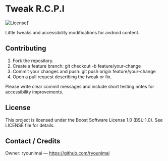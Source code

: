 # Tweak R.C.P.I

![License](https://img.shields.io/badge/license-BSL%201.0-blue.svg)]'

Little tweaks and accessibility modifications for android content.


## Contributing
1. Fork the repository.
2. Create a feature branch: git checkout -b feature/your-change
3. Commit your changes and push: git push origin feature/your-change
4. Open a pull request describing the tweak or fix.

Please write clear commit messages and include short testing notes for accessibility improvements.

## License
This project is licensed under the Boost Software License 1.0 (BSL-1.0). See LICENSE file for details.

## Contact / Credits
Owner: ryounimai — https://github.com/ryounimai

